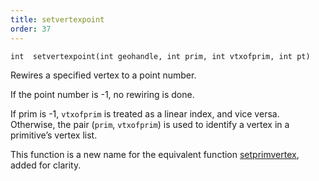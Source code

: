 ```yaml
---
title: setvertexpoint
order: 37
---
```

`int  setvertexpoint(int geohandle, int prim, int vtxofprim, int pt)`

Rewires a specified vertex to a point number.

If the point number is -1, no rewiring is done.

If prim is -1, `vtxofprim` is treated as a linear index, and vice versa. Otherwise, the pair (`prim`, `vtxofprim`) is used to identify a vertex in a primitive’s vertex list.

This function is a new name for the equivalent function [setprimvertex](/en/houdini-vex/geometry/setprimvertex "Rewires a vertex in the geometry to a different point."), added for clarity.
